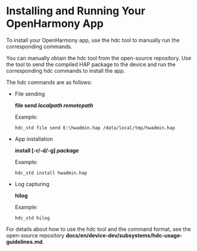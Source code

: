 # Installing and Running Your OpenHarmony App<a name="EN-US_TOPIC_0000001115941596"></a>

To install your OpenHarmony app, use the hdc tool to manually run the corresponding commands.

You can manually obtain the hdc tool from the open-source repository. Use the tool to send the compiled HAP package to the device and run the corresponding hdc commands to install the app.

The hdc commands are as follows:

-   File sending

    **file send  _localpath remotepath_**

    Example:

    ```
    hdc_std file send E:\hwadmin.hap /data/local/tmp/hwadmin.hap
    ```

-   App installation

    **install \[-r/-d/-g\]  _package_**

    Example:

    ```
    hdc_std install hwadmin.hap
    ```

-   Log capturing

    **hilog**

    Example:

    ```
    hdc_std hilog
    ```


For details about how to use the hdc tool and the command format, see the open-source repository  **docs/en/device-dev/subsystems/hdc-usage-guidelines.md**.

